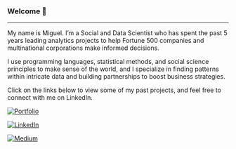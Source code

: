 ### Welcome 👋

---

My name is Miguel. I’m a Social and Data Scientist who has spent the past 5 years leading analytics projects to help Fortune 500 companies and multinational corporations make informed decisions.

I use programming languages, statistical methods, and social science principles to make sense of the world, and I specialize in finding patterns within intricate data and building partnerships to boost business strategies.

Click on the links below to view some of my past projects, and feel free to connect with me on LinkedIn.

[![Portfolio](https://img.shields.io/badge/Portfolio-%23000000.svg?style=for-the-badge&logo=firefox&logoColor=#FF7139)
](https://macuriels.com/)

[![LinkedIn](https://img.shields.io/badge/linkedin-%230077B5.svg?style=for-the-badge&logo=linkedin&logoColor=white)](https://www.linkedin.com/in/macuriels/)

[![Medium](https://img.shields.io/badge/Medium-12100E?style=for-the-badge&logo=medium&logoColor=white)](https://medium.com/@macuriels)

